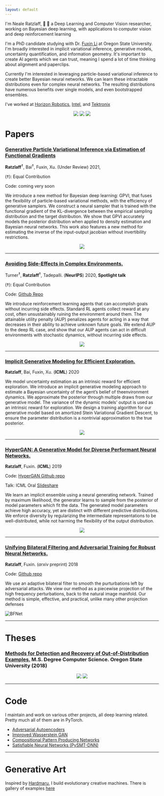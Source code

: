 ```yaml
---
layout: default
---
```


I'm Neale Ratzlaff, &#x1F332; &#x1F332; a Deep Learning and Computer Vision researcher, working on Bayesian deep learning, with applications to computer vision and deep reinforcement learning

I'm a PhD candidate studying with Dr. [Fuxin Li](https://web.engr.oregonstate.edu/~lif/) at Oregon State University.
I'm broadly interested in implicit variational inference, generative models, uncertainty quantification, and information geometry. It's important to create AI agents which we can trust, meaning I spend a lot of time thinking about alignment and paperclips.

Currently I'm interested in leveraging particle-based variational inference to create better Bayesian neural networks. We can learn these intractable distributions even for complex neural networks. The resulting distributions have numerous benefits over single models, and even bootstrapped ensembles. 
        
I've worked at [Horizon Robotics](https://horizon.ai/), [Intel](https://vimeo.com/170280447), and [Tektronix](https://www.tek.com/)
<div style="text-align:center"><img src="/images/horizon_logo.png" /> <img src="/images/intel_logo.png"/> <img src="/images/tek_logo.png"/> </div>


# Papers

### [Generative Particle Variational Inference via Estimation of Functional Gradients](https://arxiv.org/abs/2103.01291)

 **Ratzlaff**<sup>☨</sup>, Bai<sup>☨</sup>, Fuxin, Xu. (Under Review) 2021, 

(☨): Equal Contribution

Code: coming very soon

We introduce a new method for Bayesian deep learning: GPVI, that fuses the flexibility of particle-based variational methods, with the efficiency of generative samplers. We construct a neural sampler that is trained with the functional gradient of the KL-divergence between the empirical sampling distribution and the target distribution. We show that GPVI accurately models the posterior distribution when applied to density estimation and Bayesian neural networks. This work also features a new method for estimating the inverse of the input-output jacobian without invertibility restrictions. 


<div style="text-align:center"><img src="/images/2class-sin.png" /></div>

---------------


### [Avoiding Side-Effects in Complex Environments.](https://arxiv.org/abs/2006.06547)

 Turner<sup>☨</sup>, **Ratzlaff**<sup>☨</sup>, Tadepalli. (**NeurIPS**) 2020, **Spotlight talk**

(☨): Equal Contribution

Code: [Github Repo](https://github.com/neale/avoiding-side-effects)

We introduce reinforcement learning agents that can accomplish goals without incurring side effects. Standard RL agents collect reward at any cost, often unsustainably ruining the environment around them. The attainable utility penalty (AUP) penalizes agents for acting in a way that decreases in their ability to achieve unknown future goals. We extend AUP to the deep RL case, and show that our AUP agents can act in difficult environments with stochastic dynamics, without incurring side effects. 

<div style="text-align:center"><img src="/images/aup_paper.png" /></div>

-------------


### [Implicit Generative Modeling for Efficient Exploration.](https://arxiv.org/abs/1911.08017)

 **Ratzlaff**, Bai, Fuxin, Xu. (**ICML**) 2020

We model uncertainty estimation as an intrinsic reward for efficient exploration. We introduce an implicit generative modeling approach to estimate a Bayesian uncertainty of the agent’s belief of theenvironment dynamics.  We approximate the posterior through multiple draws from our generative model. The variance of the dynamic models' output is used as an intrinsic reward for exploration. We design a training algorithm for our generative model based on amortized Stein Variational Gradient Descent, to ensure the parameter distribution is a nontrivial approximation to the true posterior. 

<div style="text-align:center"><img src="/images/RLpaper_hypergan.png" /></div>

-------------

### [HyperGAN: A Generative Model for Diverse Performant Neural Networks.](http://proceedings.mlr.press/v97/ratzlaff19a/ratzlaff19a.pdf)

 **Ratzlaff**, Fuxin. (**ICML**) 2019

Code: [HyperGAN Github repo](https://github.com/neale/HyperGAN)

Talk: ICML Oral [Slideshare](https://slideslive.com/38917398/general-ml)

We learn an implicit ensemble using a neural generating network. Trained by maximum likelihood, the generator learns to sample from the posterior of model parameters which fit the data. 
The generated model parameters achieve high accuracy, yet are distinct with different predictive distributions. 
We enforce diversity by regularizing the intermediate representations to be well-distributed, while not harming the flexibility of the output distribution.  

<div style="text-align:center"><img src="/images/hypergan.png" /></div>

---------

### [Unifying Bilateral Filtering and Adversarial Training for Robust Neural Networks.](https://arxiv.org/abs/1804.01635)

 **Ratzlaff**, Fuxin. (_arxiv_ preprint) 2018

Code: [Github repo](https://github.com/neale/adversarial-toolbox)

We use an adaptive bilateral filter to smooth the purturbations left by adversarial attacks. We view our method as a piecewise projection of the high frequency perturbations, back to the natural image manifold. Our method is simple, effective, and practical, unlike many other projection defenses

![BFNet](/images/BFNet.png)

---------

# Theses


### [Methods for Detection and Recovery of Out-of-Distribution Examples.](https://ir.library.oregonstate.edu/concern/graduate_thesis_or_dissertations/mw22vb88d) M.S. Degree Computer Science. Oregon State University (2018)

<div style="text-align:center"><img src="/images/class.png" /> <img src="/images/density.png"/> </div>

---------

# Code

I maintain and work on various other projects, all deep learning related. Pretty much all of them are in PyTorch. 

* [Adversarial Autoencoders](https://github.com/neale/adversarial-autoencoder)
* [Improved Wasserstein GAN](https://github.com/neale/Improved-WGAN)
* [Compositional Pattern Producing Networks](https://github.com/neale/CPPN)
* [Satisfiable Neural Networks (PySMT-DNN)](https://github.com/neale/PySMTDNN)

---------

# Generative Art

Inspired by [Hardmaru](http://blog.otoro.net/), I build evolutionary creative machines. There is gallery of examples [here](./gen_art.html)

